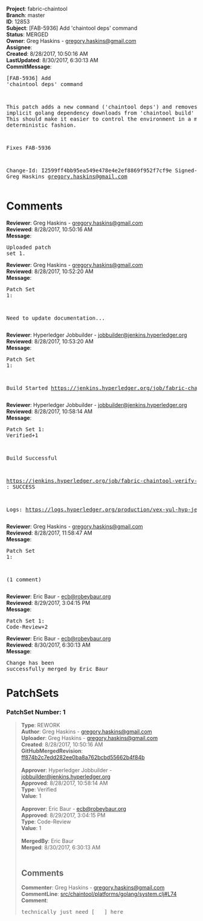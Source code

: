 <strong>Project</strong>: fabric-chaintool<br><strong>Branch</strong>: master<br><strong>ID</strong>: 12853<br><strong>Subject</strong>: [FAB-5936] Add 'chaintool deps' command<br><strong>Status</strong>: MERGED<br><strong>Owner</strong>: Greg Haskins - gregory.haskins@gmail.com<br><strong>Assignee</strong>:<br><strong>Created</strong>: 8/28/2017, 10:50:16 AM<br><strong>LastUpdated</strong>: 8/30/2017, 6:30:13 AM<br><strong>CommitMessage</strong>:<br><pre>[FAB-5936] Add 'chaintool deps' command

This patch adds a new command ('chaintool deps') and removes the implicit
golang dependency downloads from 'chaintool build' operations.  This
should make it easier to control the environment in a more deterministic
fashion.

Fixes FAB-5936

Change-Id: I2599ff4bb95ea549e478e4e2ef8869f952f7cf9e
Signed-off-by: Greg Haskins <gregory.haskins@gmail.com>
</pre><h1>Comments</h1><strong>Reviewer</strong>: Greg Haskins - gregory.haskins@gmail.com<br><strong>Reviewed</strong>: 8/28/2017, 10:50:16 AM<br><strong>Message</strong>: <pre>Uploaded patch set 1.</pre><strong>Reviewer</strong>: Greg Haskins - gregory.haskins@gmail.com<br><strong>Reviewed</strong>: 8/28/2017, 10:52:20 AM<br><strong>Message</strong>: <pre>Patch Set 1:

Need to update documentation...</pre><strong>Reviewer</strong>: Hyperledger Jobbuilder - jobbuilder@jenkins.hyperledger.org<br><strong>Reviewed</strong>: 8/28/2017, 10:53:20 AM<br><strong>Message</strong>: <pre>Patch Set 1:

Build Started https://jenkins.hyperledger.org/job/fabric-chaintool-verify-x86_64/86/</pre><strong>Reviewer</strong>: Hyperledger Jobbuilder - jobbuilder@jenkins.hyperledger.org<br><strong>Reviewed</strong>: 8/28/2017, 10:58:14 AM<br><strong>Message</strong>: <pre>Patch Set 1: Verified+1

Build Successful 

https://jenkins.hyperledger.org/job/fabric-chaintool-verify-x86_64/86/ : SUCCESS

Logs: https://logs.hyperledger.org/production/vex-yul-hyp-jenkins-1/fabric-chaintool-verify-x86_64/86</pre><strong>Reviewer</strong>: Greg Haskins - gregory.haskins@gmail.com<br><strong>Reviewed</strong>: 8/28/2017, 11:58:47 AM<br><strong>Message</strong>: <pre>Patch Set 1:

(1 comment)</pre><strong>Reviewer</strong>: Eric Baur - ecb@robeybaur.org<br><strong>Reviewed</strong>: 8/29/2017, 3:04:15 PM<br><strong>Message</strong>: <pre>Patch Set 1: Code-Review+2</pre><strong>Reviewer</strong>: Eric Baur - ecb@robeybaur.org<br><strong>Reviewed</strong>: 8/30/2017, 6:30:13 AM<br><strong>Message</strong>: <pre>Change has been successfully merged by Eric Baur</pre><h1>PatchSets</h1><h3>PatchSet Number: 1</h3><blockquote><strong>Type</strong>: REWORK<br><strong>Author</strong>: Greg Haskins - gregory.haskins@gmail.com<br><strong>Uploader</strong>: Greg Haskins - gregory.haskins@gmail.com<br><strong>Created</strong>: 8/28/2017, 10:50:16 AM<br><strong>GitHubMergedRevision</strong>: [ff874b2c7edd282ee0ba8a762bcbd55662b4f84b](https://github.com/hyperledger-gerrit-archive/fabric-chaintool/commit/ff874b2c7edd282ee0ba8a762bcbd55662b4f84b)<br><br><strong>Approver</strong>: Hyperledger Jobbuilder - jobbuilder@jenkins.hyperledger.org<br><strong>Approved</strong>: 8/28/2017, 10:58:14 AM<br><strong>Type</strong>: Verified<br><strong>Value</strong>: 1<br><br><strong>Approver</strong>: Eric Baur - ecb@robeybaur.org<br><strong>Approved</strong>: 8/29/2017, 3:04:15 PM<br><strong>Type</strong>: Code-Review<br><strong>Value</strong>: 1<br><br><strong>MergedBy</strong>: Eric Baur<br><strong>Merged</strong>: 8/30/2017, 6:30:13 AM<br><br><h2>Comments</h2><strong>Commenter</strong>: Greg Haskins - gregory.haskins@gmail.com<br><strong>CommentLine</strong>: [src/chaintool/platforms/golang/system.clj#L74](https://github.com/hyperledger-gerrit-archive/fabric-chaintool/blob/ff874b2c7edd282ee0ba8a762bcbd55662b4f84b/src/chaintool/platforms/golang/system.clj#L74)<br><strong>Comment</strong>: <pre>technically just need [_ _] here</pre></blockquote>